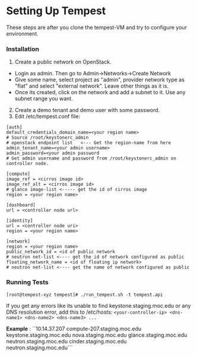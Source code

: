 # Setting Up Tempest
These steps are after you clone the tempest-VM and try to configure your environment.

### Installation
1. Create a public network on OpenStack.
  * Login as admin. Then go to Admin->Networks->Create Network
  * Give some name, select project as "admin", provider network type as "flat" and select "external network". Leave other things as it is.
  * Once its created, click on the network and add a subnet to it. Use any subnet range you want.
2. Create a demo tenant and demo user with some password.
3. Edit <dir-path>/etc/tempest.conf file:
```
[auth]
default_credentials_domain_name=<your region name>
# Source /root/keystonerc_admin
# openstack endpoint list   <--- Get the region-name from here
admin_tenant_name=<your admin username> 
admin_password=<your admin password 
# Get admin username and password from /root/keystonerc_admin on controller node.

[compute]
image_ref = <cirros image id>
image_ref_alt = <cirros image id>
# glance image-list <----- get the id of cirros image
region = <your region name>

[dashboard]
url = <controller node url>

[identity]
url = <controller node uri>
region = <your region name>

[network]
region = <your region name>
public_network_id = <id of public network
# neutron net-list <---- get the id of network configured as public
floating_network_name = <id of floating ip network>
# neutron net-list <---- get the name of network configured as public
```

### Running Tests
```[root@tempest-xyz tempest]# ./run_tempest.sh -t tempest.api```

If you get any errors like its unable to find keystone.staging.moc.edu or any DNS resolution error, add this to /etc/hosts:
```<your-controller-ip> <dns-name1> <dns-name2> <dns-name3> ...```

**Example** :
``10.14.37.207 compute-207.staging.moc.edu keystone.staging.moc.edu nova.staging.moc.edu glance.staging.moc.edu neutron.staging.moc.edu cinder.staging.moc.edu neutron.staging.moc.edu```

